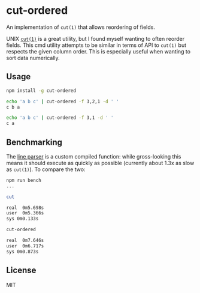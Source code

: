 
cut-ordered
===========

An implementation of `cut(1)` that allows reordering of fields.

UNIX [`cut(1)`](https://en.wikipedia.org/wiki/Cut_%28Unix%29) is a great utility, but I found myself wanting to often reorder fields. This cmd utility attempts to be similar in terms of API to `cut(1)` but respects the given column order. This is especially useful when wanting to sort data numerically.

Usage
--------

```sh
npm install -g cut-ordered
```

```sh
echo 'a b c' | cut-ordered -f 3,2,1 -d ' '
c b a
```

```sh
echo 'a b c' | cut-ordered -f 3,1 -d ' '
c a
```

Benchmarking
------------

The [line parser](./parser.js) is a custom compiled function: while gross-looking this means it should execute as quickly as possible (currently about 1.3x as slow as `cut(1)`). To compare the two:

```sh
npm run bench
...

cut

real  0m5.698s
user  0m5.366s
sys 0m0.133s

cut-ordered

real  0m7.646s
user  0m6.717s
sys 0m0.873s
```

License
-------

MIT

